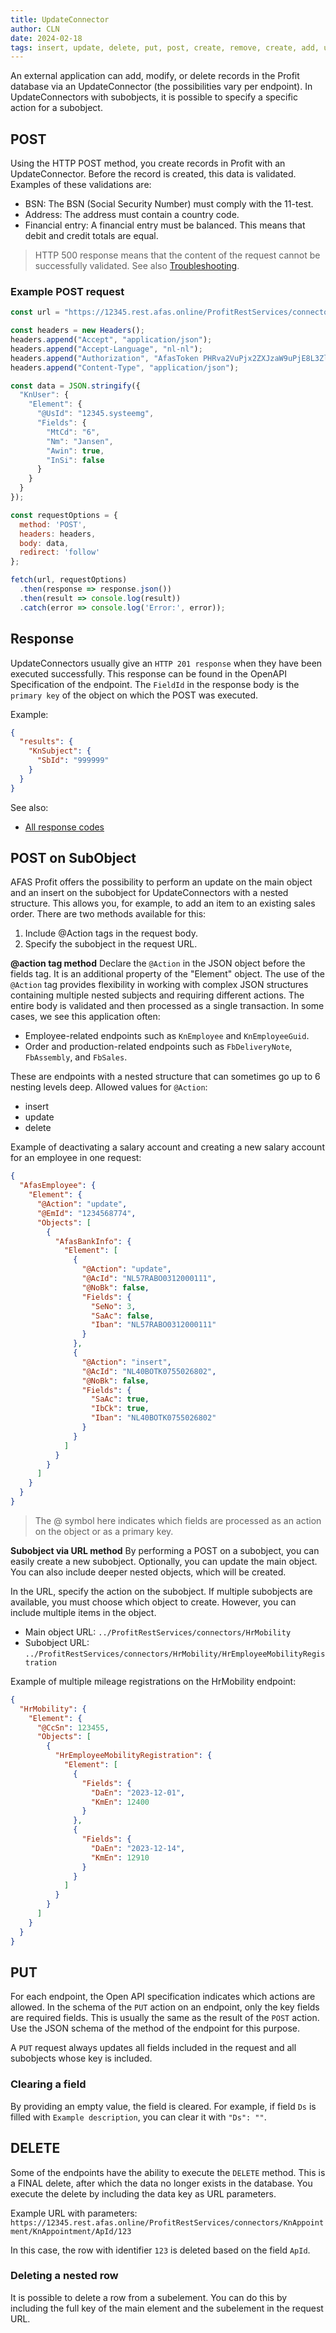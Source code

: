 ```yaml
---
title: UpdateConnector
author: CLN
date: 2024-02-18
tags: insert, update, delete, put, post, create, remove, create, add, update
---
```

An external application can add, modify, or delete records in the Profit database via an UpdateConnector (the possibilities vary per endpoint). In UpdateConnectors with subobjects, it is possible to specify a specific action for a subobject.

## POST

Using the HTTP POST method, you create records in Profit with an UpdateConnector. Before the record is created, this data is validated. Examples of these validations are:

- BSN: The BSN (Social Security Number) must comply with the 11-test.
- Address: The address must contain a country code.
- Financial entry: A financial entry must be balanced. This means that debit and credit totals are equal.

> HTTP 500 response means that the content of the request cannot be successfully validated. See also [Troubleshooting](./troubleshooting).

### Example POST request

``` javascript
const url = "https://12345.rest.afas.online/ProfitRestServices/connectors/KnUser";

const headers = new Headers();
headers.append("Accept", "application/json");
headers.append("Accept-Language", "nl-nl");
headers.append("Authorization", "AfasToken PHRva2VuPjx2ZXJzaW9uPjE8L3ZlcnNpb04+PGRhdGE+QURFMzcwQkU4REFGNDBEMEExN0ZGQjkxNEU0MjY3NUU5OTk4QzJENTQ2QTJGNEZBM0U0RjNBQkZBODY3Qjk2RjwvZGF0YT48L3Rva2VuPg==");
headers.append("Content-Type", "application/json");

const data = JSON.stringify({
  "KnUser": {
    "Element": {
      "@UsId": "12345.systeemg",
      "Fields": {
        "MtCd": "6",
        "Nm": "Jansen",
        "Awin": true,
        "InSi": false
      }
    }
  }
});

const requestOptions = {
  method: 'POST',
  headers: headers,
  body: data,
  redirect: 'follow'
};

fetch(url, requestOptions)
  .then(response => response.json())
  .then(result => console.log(result))
  .catch(error => console.log('Error:', error));
```

## Response

UpdateConnectors usually give an `HTTP 201 response` when they have been executed successfully. This response can be found in the OpenAPI Specification of the endpoint. The `FieldId` in the response body is the `primary key` of the object on which the POST was executed.

Example:

```json
{
  "results": {
    "KnSubject": {
      "SbId": "999999"
    }
  }
}
```

See also:

- [All response codes](./troubleshooting#http-codes)

## POST on SubObject

AFAS Profit offers the possibility to perform an update on the main object and an insert on the subobject for UpdateConnectors with a nested structure. This allows you, for example, to add an item to an existing sales order. There are two methods available for this:

 1. Include @Action tags in the request body.
 2. Specify the subobject in the request URL.

**@action tag method**
Declare the `@Action` in the JSON object before the fields tag. It is an additional property of the "Element" object. The use of the `@Action` tag provides flexibility in working with complex JSON structures containing multiple nested subjects and requiring different actions. The entire body is validated and then processed as a single transaction. In some cases, we see this application often:

- Employee-related endpoints such as `KnEmployee` and `KnEmployeeGuid`.
- Order and production-related endpoints such as `FbDeliveryNote`, `FbAssembly`, and `FbSales`.

These are endpoints with a nested structure that can sometimes go up to 6 nesting levels deep.
Allowed values for `@Action`:

- insert
- update
- delete

Example of deactivating a salary account and creating a new salary account for an employee in one request:

``` json
{
  "AfasEmployee": {
    "Element": {
      "@Action": "update",
      "@EmId": "1234568774",
      "Objects": [
        {
          "AfasBankInfo": {
            "Element": [
              {
                "@Action": "update",
                "@AcId": "NL57RABO0312000111",
                "@NoBk": false,
                "Fields": {
                  "SeNo": 3,
                  "SaAc": false,
                  "Iban": "NL57RABO0312000111"
                }
              },
              {
                "@Action": "insert",
                "@AcId": "NL40BOTK0755026802",
                "@NoBk": false,
                "Fields": {
                  "SaAc": true,
                  "IbCk": true,
                  "Iban": "NL40BOTK0755026802"
                }
              }
            ]
          }
        }
      ]
    }
  }
}
```

> The @ symbol here indicates which fields are processed as an action on the object or as a primary key.

**Subobject via URL method**
By performing a POST on a subobject, you can easily create a new subobject. Optionally, you can update the main object. You can also include deeper nested objects, which will be created.

In the URL, specify the action on the subobject. If multiple subobjects are available, you must choose which object to create. However, you can include multiple items in the object.

- Main object URL: `../ProfitRestServices/connectors/HrMobility`
- Subobject URL: `../ProfitRestServices/connectors/HrMobility/HrEmployeeMobilityRegistration`

Example of multiple mileage registrations on the HrMobility endpoint:

``` json
{
  "HrMobility": {
    "Element": {
      "@CcSn": 123455,
      "Objects": [
        {
          "HrEmployeeMobilityRegistration": {
            "Element": [
              {
                "Fields": {
                  "DaEn": "2023-12-01",
                  "KmEn": 12400
                }
              },
              {
                "Fields": {
                  "DaEn": "2023-12-14",
                  "KmEn": 12910
                }
              }
            ]
          }
        }
      ]
    }
  }
}
```

## PUT

For each endpoint, the Open API specification indicates which actions are allowed. In the schema of the `PUT` action on an endpoint, only the key fields are required fields. This is usually the same as the result of the `POST` action. Use the JSON schema of the method of the endpoint for this purpose.

A `PUT` request always updates all fields included in the request and all subobjects whose key is included.

### Clearing a field

By providing an empty value, the field is cleared. For example, if field `Ds` is filled with `Example description`, you can clear it with `"Ds": ""`.

## DELETE

Some of the endpoints have the ability to execute the `DELETE` method. This is a FINAL delete, after which the data no longer exists in the database. You execute the delete by including the data key as URL parameters.

Example URL with parameters: `https://12345.rest.afas.online/ProfitRestServices/connectors/KnAppointment/KnAppointment/ApId/123`

In this case, the row with identifier `123` is deleted based on the field `ApId`.

### Deleting a nested row

It is possible to delete a row from a subelement. You can do this by including the full key of the main element and the subelement in the request URL.
